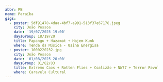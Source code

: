 ```yaml
---
abbr: PB
name: Paraíba
gigs:
  - poster: 5df91470-4daa-4bf7-a991-513f37e67178.jpeg
    city: João Pessoa
    date: '19/07/2025 19:00'
    daysGroup: 18/19/20
    title: Papangu + Hazamat + Hajem Kunk
    where: Tenda da Música - Usina Energisa
  - poster: 1000220232.jpg
    city: João Pessoa
    date: '01/08/2025 20:00'
    daysGroup: 01/02/03
    title: Extremo Caos + Rotten Flies + Coalizão + NW77 + Terror Revolucionário
    where: Caravela Cultural
---
```


